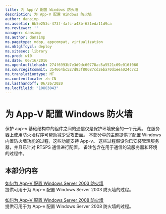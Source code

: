 ```yaml
---
title: 为 App-V 配置 Windows 防火墙
description: 为 App-V 配置 Windows 防火墙
author: dansimp
ms.assetid: 6b5e253c-473f-4afc-a48b-631eda11d9ca
ms.reviewer: ''
manager: dansimp
ms.author: dansimp
ms.pagetype: mdop, appcompat, virtualization
ms.mktglfcycl: deploy
ms.sitesec: library
ms.prod: w10
ms.date: 06/16/2016
ms.openlocfilehash: 274f6993b7e3d9dc60778ac5a5521c69e016f060
ms.sourcegitcommit: 354664bc527d93f80687cd2eba70d1eea024c7c3
ms.translationtype: MT
ms.contentlocale: zh-CN
ms.lasthandoff: 06/26/2020
ms.locfileid: "10803043"
---
```

# 为 App-V 配置 Windows 防火墙


保护 app-v 基础结构中的组件之间的通信仅是保护环境安全的一个元素。 在服务器上使用防火墙程序可帮助减少受攻击面。 本部分中的主题提供了配置 Windows 内置防火墙功能的过程，这些功能支持 App-v。 这些过程假设你已安装管理服务器，并且已针对 RTSPS 通信进行配置。 备注包含在用于通信的流服务器和环境的过程中。

## 本部分内容


<a href="" id="how-to-configure-windows-server-2003-firewall-for-app-v"></a>[如何为 App-V 配置 Windows Server 2003 防火墙](how-to-configure-windows-server-2003-firewall-for-app-v.md)  
提供可用于为 App-v 配置 Windows Server 2003 防火墙的过程。

<a href="" id="how-to-configure-windows-server-2008-firewall-for-app-v"></a>[如何为 App-V 配置 Windows Server 2008 防火墙](how-to-configure-windows-server-2008-firewall-for-app-v.md)  
提供可用于为 App-v 配置 Windows Server 2008 防火墙的过程。

 

 





